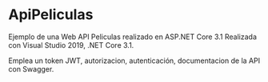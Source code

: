 # ApiPeliculas
Ejemplo de una Web API Peliculas realizado en ASP.NET Core 3.1 
Realizada con Visual Studio 2019, .NET Core 3.1.

Emplea un token JWT, autorizacion, autenticación, documentacion de la API con Swagger.
